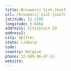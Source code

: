 ```yaml
---
title: Brouwerij Sint-Jozef
url: /brouwerij-sint-jozef/
latitude: 51.1168
longitude: 5.6464
address1: Itterplein 19
address2: 
city: Opitter
state: Limburg
code: 
country: Belgium
phone: 32-089-86-47-11
website: 
---
```


